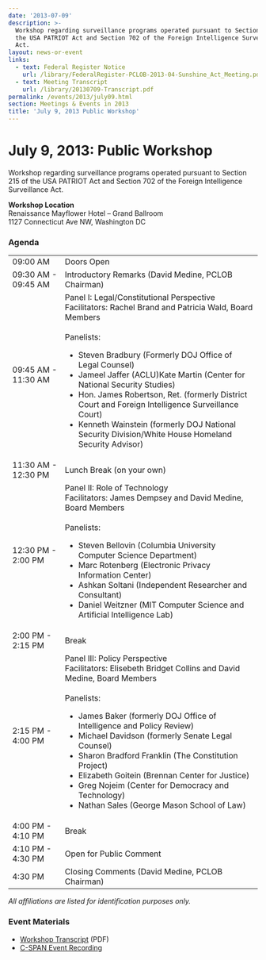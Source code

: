```yaml
---
date: '2013-07-09'
description: >-
  Workshop regarding surveillance programs operated pursuant to Section 215 of
  the USA PATRIOT Act and Section 702 of the Foreign Intelligence Surveillance
  Act.
layout: news-or-event
links:
  - text: Federal Register Notice
    url: /library/FederalRegister-PCLOB-2013-04-Sunshine_Act_Meeting.pdf
  - text: Meeting Transcript
    url: /library/20130709-Transcript.pdf
permalink: /events/2013/july09.html
section: Meetings & Events in 2013
title: 'July 9, 2013 Public Workshop'
---
```

# July 9, 2013: Public Workshop

Workshop regarding surveillance programs operated pursuant to Section 215 of the USA PATRIOT Act and Section 702 of the Foreign Intelligence Surveillance Act.

**Workshop Location**  
Renaissance Mayflower Hotel – Grand Ballroom  
1127 Connecticut Ave NW, Washington DC

<a id="agenda"></a>

### Agenda

<table id="agenda">

<tbody>

<tr>

<td class="time">09:00 AM</td>

<td class="item">Doors Open</td>

</tr>

<tr>

<td class="time">09:30 AM - 09:45 AM</td>

<td class="item">Introductory Remarks (David Medine, PCLOB Chairman)</td>

</tr>

<tr>

<td class="time">09:45 AM - 11:30 AM</td>

<td class="item">Panel I: Legal/Constitutional Perspective<br>Facilitators: Rachel Brand and Patricia Wald, Board Members<br><br>Panelists:<ul><li>Steven Bradbury (Formerly DOJ Office of Legal Counsel)</li><li>Jameel Jaffer (ACLU)Kate Martin (Center for National Security Studies)</li><li>Hon. James Robertson, Ret. (formerly District Court and Foreign Intelligence Surveillance Court)</li><li>Kenneth Wainstein (formerly DOJ National Security Division/White House Homeland Security Advisor)</li></ul></td>

</tr>

<tr>

<td class="time">11:30 AM - 12:30 PM</td>

<td class="item">Lunch Break (on your own)</td>

</tr>

<tr>

<td class="time">12:30 PM - 2:00 PM</td>

<td class="item">Panel II: Role of Technology<br>Facilitators: James Dempsey and David Medine, Board Members<br><br>Panelists:<ul><li>Steven Bellovin (Columbia University Computer Science Department)</li><li>Marc Rotenberg (Electronic Privacy Information Center)</li><li>Ashkan Soltani (Independent Researcher and Consultant)</li><li>Daniel Weitzner (MIT Computer Science and Artificial Intelligence Lab)</li></ul></td>

</tr>

<tr>

<td class="time">2:00 PM - 2:15 PM</td>

<td class="item">Break</td>

</tr>

<tr>

<td class="time">2:15 PM - 4:00 PM</td>

<td class="item">Panel III: Policy Perspective<br>Facilitators: Elisebeth Bridget Collins and David Medine, Board Members<br><br>Panelists:<ul><li>James Baker (formerly DOJ Office of Intelligence and Policy Review)</li><li>Michael Davidson (formerly Senate Legal Counsel)</li><li>Sharon Bradford Franklin (The Constitution Project)</li><li>Elizabeth Goitein (Brennan Center for Justice)</li><li>Greg Nojeim (Center for Democracy and Technology)</li><li>Nathan Sales (George Mason School of Law)</li></ul></td>

</tr>

<tr>

<td class="time">4:00 PM - 4:10 PM</td>

<td class="item">Break</td>

</tr>

<tr>

<td class="time">4:10 PM - 4:30 PM</td>

<td class="item">Open for Public Comment</td>

</tr>

<tr>

<td class="time">4:30 PM</td>

<td class="item">Closing Comments (David Medine, PCLOB Chairman)</td>

</tr>

</tbody>

</table>

_All affiliations are listed for identification purposes only._

### Event Materials

*   [Workshop Transcript]({{site.baseurl}}/library/20130709-Transcript.pdf) (PDF)
*   [C-SPAN Event Recording](http://www.c-spanvideo.org/event/221275)
